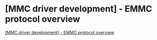 # [MMC driver development] - EMMC protocol overview
[[MMC driver development] - EMMC protocol overview](https://aiwithcloud.com/2022/09/16/mmc_driver_development___emmc_protocol_overview/)
